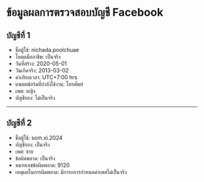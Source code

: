 # ข้อมูลผลการตรวจสอบบัญชี Facebook
## บัญชีที่ 1
- ชื่อผู้ใช้: nichada.poolchuae
- โหมดมืออาชีพ: เป็นจริง
- วันที่สร้าง: 2020-05-01
- วันเกิดจริง: 2013-03-02
- ค่าเทียบเวลา: UTC+7:00 hrs
- แพลตฟอร์มที่กำลังใช้งาน: โทรศัพท์
- เพศ: หญิง
- บัญชีรอง: ไม่เป็นจริง
---
## บัญชีที่ 2
- ชื่อผู้ใช้: som.xi.2024
- บัญชีรอง: เป็นจริง
- เพศ: ชาย
- ข้อผิดพลาด: เป็นจริง
- หมายเลขข้อผิดพลาด: 9120
- เหตุผลในการผิดพลาด: มีการกการกำหนดค่าเพศไม่เป็นจริง
